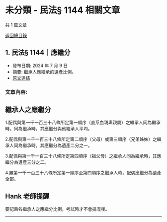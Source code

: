 # 未分類 - 民法§ 1144 相關文章

共 1 篇文章

[返回總目錄](00_總目錄.md)

## 1. 民法§ 1144｜應繼分

- 發布日期: 2024 年 7 月 9 日
- 摘要: 繼承人應繼承的遺產比例。
- [原文連結](https://www.jasper-realestate.com/%e6%b0%91%e6%b3%95-1144-%e6%87%89%e7%b9%bc%e5%88%86/)

### 文章內容:

## 繼承人之應繼分

1.配偶與第一千一百三十八條所定第一順序（直系血親卑親屬）之繼承人同為繼承時。同為繼承時，其應繼分與他繼承人平均。

2.配偶與第一千一百三十八條所定第二順序（父母）或第三順序（兄弟姊妹）之繼承人同為繼承時，其應繼分為遺產二分之一。

3.配偶與第一千一百三十八條所定第四順序（祖父母）之繼承人同為繼承時，其應繼分為遺產三分之二。

4.無第一千一百三十八條所定第一順序至第四順序之繼承人時，配偶應繼分為遺產全部。

## Hank 老師提醒

要記熟各繼承人之應繼分比例，考試時才不會搞混喽。

---

